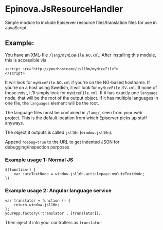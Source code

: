 # Epinova.JsResourceHandler

Simple module to include Episerver resource files/translation files for use in JavaScript.

## Example: 

You have an XML-file `/lang/myNiceFile.NO.xml`. After installing this module, this is accessible via 

    <script src="http://yourhostname/jsl10n/myNiceFile">
    </script>

It will look for `myNiceFile.NO.xml` if you're on the NO-based hostname. If you're on a host using Swedish, it will look for `myNiceFile.SV.xml`. If none of those exist, it'll simply look for `myNiceFile.xml`. If it has exactly one `language` node, that will be the root of the output object. If it has multiple languages in one file, the `languages` element will be the root.

The language files must be contained in `/lang/`, seen from your web project. This is the default location from which Episerver picks up stuff anyways.

The object it outputs is called `jsl10n` (`window.jsl10n`).

Append `?debug=true` to the URL to get indented JSON for debugging/inspection purposes.

### Example usage 1: Normal JS

    $(function() {
    	var cuteTextNode = window.jsl10n.articlepage.myCuteTextNode;
    })

### Example usage 2: Angular language service

    var translator = function () {
        return window.jsl10n;
    };
    yourApp.factory('translator', [translator]);

Then inject it into your controllers as `translator`.